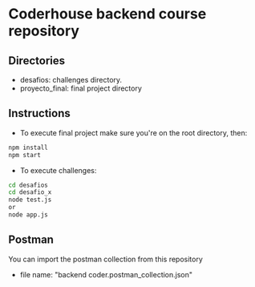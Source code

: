 # Coderhouse backend course repository

## Directories

- desafios: challenges directory.
- proyecto_final: final project directory

## Instructions

- To execute final project make sure you're on the root directory, then:
```bash
npm install
npm start
```

- To execute challenges:
```bash
cd desafios
cd desafio_x
node test.js
or
node app.js
```

## Postman
You can import the postman collection from this repository
- file name: "backend coder.postman_collection.json"

